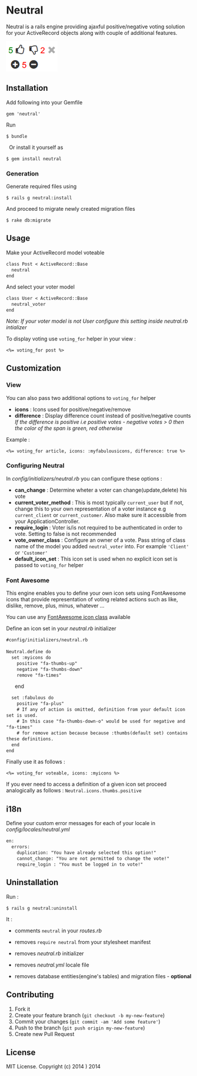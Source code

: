 # Neutral

Neutral is a rails engine providing ajaxful positive/negative voting solution for your ActiveRecord objects along with couple of additional features.

![Preview](images/neutral.png)

## Installation

Add following into your Gemfile

    gem 'neutral'

Run

    $ bundle
 
Or install it yourself as

    $ gem install neutral

### Generation

Generate required files using

    $ rails g neutral:install

And proceed to migrate newly created migration files

    $ rake db:migrate

## Usage

Make your ActiveRecord model voteable

    class Post < ActiveRecord::Base
      neutral
    end

And select your voter model

    class User < ActiveRecord::Base
      neutral_voter
    end

*Note: If your voter model is not User configure this setting inside neutral.rb intializer*

To display voting use `voting_for` helper in your view : 

    <%= voting_for post %>

## Customization

### View

You can also pass two additional options to `voting_for` helper

* **icons** : Icons used for positive/negative/remove
* **difference** : Display difference count instead of positive/negative counts
<br>*If the difference is positive i.e positive votes - negative votes > 0 then the color of the span is green, red otherwise*

Example : 

    <%= voting_for article, icons: :myfabulousicons, difference: true %>

### Configuring Neutral

In *config/initializers/neutral.rb* you can configure these options :

* **can_change** : Determine wheter a voter can change(update,delete) his vote
* **current_voter_method** : This is most typically `current_user` but if not, change this to your own representation of a voter instance e.g `current_client` or `current_customer`. Also make sure it accessible from your ApplicationController.
* **require_login** : Voter is/is not required to be authenticated in order to vote. Setting to false is not recommended
* **vote_owner_class** : Configure an owner of a vote. Pass string of class name of the model you added `neutral_voter` into. For example `'Client'` or `'Customer'`
* **default_icon_set** : This icon set is used when no explicit icon set is passed to `voting_for` helper

### Font Awesome

This engine enables you to define your own icon sets using FontAwesome icons that provide representation of voting related actions such as like, dislike, remove, plus, minus, whatever ...

You can use any [FontAwesome icon class](http://fontawesome.io/icons/) available

Define an icon set in your *neutral.rb* initializer

    #config/initializers/neutral.rb

    Neutral.define do
      set :myicons do
        positive "fa-thumbs-up"
        negative "fa-thumbs-down"
        remove "fa-times"
      end
      
      set :fabulous do
        positive "fa-plus"
        # If any of action is omitted, definition from your default icon set is used.
        # In this case "fa-thumbs-down-o" would be used for negative and "fa-times" 
        # for remove action because because :thumbs(default set) contains these definitions.
      end
    end

Finally use it as follows :

    <%= voting_for voteable, icons: :myicons %>

If you ever need to access a definition of a given icon set proceed analogically as follows : `Neutral.icons.thumbs.positive`

## i18n

Define your custom error messages for each of your locale in *config/locales/neutral.yml*

    en:
      errors:
        duplication: "You have already selected this option!"
        cannot_change: "You are not permitted to change the vote!"
        require_login : "You must be logged in to vote!"

## Uninstallation

Run : 

    $ rails g neutral:uninstall

It :

* comments `neutral` in your *routes.rb*

* removes `require neutral` from your stylesheet manifest

* removes *neutral.rb* initializer
* removes *neutral.yml* locale file
* removes database entities(engine's tables) and migration files - **optional**

## Contributing

1. Fork it
2. Create your feature branch (`git checkout -b my-new-feature`)
3. Commit your changes (`git commit -am 'Add some feature'`)
4. Push to the branch (`git push origin my-new-feature`)
5. Create new Pull Request

## License
MIT License. Copyright (c) 2014
) 2014
